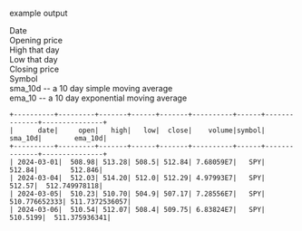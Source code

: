 example output
  
Date  
Opening price  
High that day  
Low that day  
Closing price  
Symbol  
sma_10d  -- a 10 day simple moving average  
ema_10  -- a 10 day exponential moving average  
```  
+----------+---------+-------+------+-------+----------+------+--------------+---------------+
|      date|     open|   high|   low|  close|    volume|symbol|       sma_10d|        ema_10d|
+----------+---------+-------+------+-------+----------+------+--------------+---------------+
| 2024-03-01|  508.98| 513.28| 508.5| 512.84| 7.68059E7|   SPY|        512.84|        512.846|
| 2024-03-04|  512.03| 514.20| 512.0| 512.29| 4.97993E7|   SPY|        512.57|  512.749978118|
| 2024-03-05|  510.23| 510.70| 504.9| 507.17| 7.28556E7|   SPY| 510.776652333| 511.7372536057|
| 2024-03-06|  510.54| 512.07| 508.4| 509.75| 6.83824E7|   SPY|      510.5199|  511.375936341|
```
